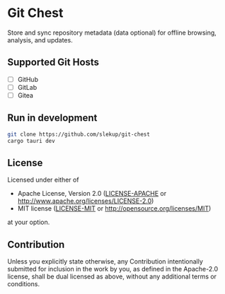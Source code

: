 # Git Chest

Store and sync repository metadata (data optional) for offline browsing, analysis, and updates.

## Supported Git Hosts

- [ ] GitHub
- [ ] GitLab
- [ ] Gitea

## Run in development

```sh
git clone https://github.com/slekup/git-chest
cargo tauri dev
```

## License

Licensed under either of

- Apache License, Version 2.0
  ([LICENSE-APACHE](LICENSE-APACHE) or http://www.apache.org/licenses/LICENSE-2.0)
- MIT license
  ([LICENSE-MIT](LICENSE-MIT) or http://opensource.org/licenses/MIT)

at your option.

## Contribution

Unless you explicitly state otherwise, any Contribution intentionally submitted
for inclusion in the work by you, as defined in the Apache-2.0 license, shall be
dual licensed as above, without any additional terms or conditions.
